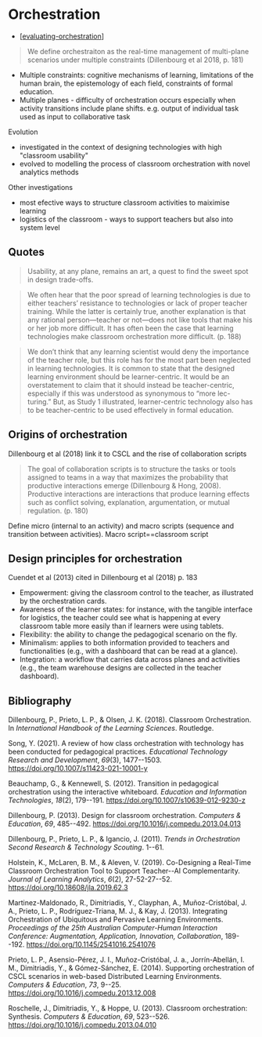 # Orchestration

- [[evaluating-orchestration]]



> We define orchestraiton as the real-time management of multi-plane scenarios under multiple constraints (Dillenbourg et al 2018, p. 181)
- Multiple constraints: cognitive mechanisms of learning, limitations of the human brain, the epistemology of each field, constraints of formal education.
- Multiple planes - difficulty of orchestration occurs especially when activity transitions include plane shifts. e.g. output of individual task used as input to collaborative task

Evolution
- investigated in the context of designing technologies with high "classroom usability"
- evolved to modelling the process of classroom orchestration with novel analytics methods

Other investigations
- most efective ways to structure classroom activities to maiximise learning
- logistics of the classroom - ways to support teachers but also into system level

## Quotes

> Usability, at any plane, remains an art, a quest to find the sweet spot in design trade-offs.

> We often hear that the poor spread of learning technologies is due to either teachers’ resistance to technologies or lack of proper teacher training. While the latter is certainly true, another explanation is that any rational person—teacher or not—does not like tools that make his or her job more difficult. It has often been the case that learning technologies make classroom orchestration more difficult. (p. 188)

> We don’t think that any learning scientist would deny the importance of the teacher role, but this role has for the most part been neglected in learning technologies. It is common to state that the designed learning environment should be learner-centric. It would be an overstatement to claim that it should instead be teacher-centric, especially if this was understood as synonymous to “more lec- turing.” But, as Study 1 illustrated, learner-centric technology also has to be teacher-centric to be used effectively in formal education.  

## Origins of orchestration

Dillenbourg et al (2018) link it to CSCL and the rise of collaboration scripts
> The goal of collaboration scripts is to structure the tasks or tools assigned to teams in a way that maximizes the probability that productive interactions emerge (Dillenbourg & Hong, 2008). Productive interactions are interactions that produce learning effects such as conflict solving, explanation, argumentation, or mutual regulation. (p. 180)

Define micro (internal to an activity) and macro scripts (sequence and transition between activities).  Macro script==classroom script


## Design principles for orchestration

Cuendet et al (2013) cited in Dillenbourg et al (2018) p. 183
- Empowerment: giving the classroom control to the teacher, as illustrated by the orchestration cards.  
- Awareness of the learner states: for instance, with the tangible interface for logistics, the teacher could see what is happening at every classroom table more easily than if learners were using tablets.  
- Flexibility: the ability to change the pedagogical scenario on the fly.  
- Minimalism: applies to both information provided to teachers and functionalities (e.g., with a dashboard that can be read at a glance).  
- Integration: a workflow that carries data across planes and activities (e.g., the team warehouse designs are collected in the teacher dashboard).

## Bibliography

Dillenbourg, P., Prieto, L. P., & Olsen, J. K. (2018). Classroom Orchestration. In *International Handbook of the Learning Sciences*. Routledge.

Song, Y. (2021). A review of how class orchestration with technology has been conducted for pedagogical practices. *Educational Technology Research and Development*, *69*(3), 1477--1503\. <https://doi.org/10.1007/s11423-021-10001-y>

Beauchamp, G., & Kennewell, S. (2012). Transition in pedagogical orchestration using the interactive whiteboard. *Education and Information Technologies*, *18*(2), 179--191\. <https://doi.org/10.1007/s10639-012-9230-z>

Dillenbourg, P. (2013). Design for classroom orchestration. *Computers & Education*, *69*, 485--492\. <https://doi.org/10.1016/j.compedu.2013.04.013>

Dillenbourg, P., Prieto, L. P., & Igancio, J. (2011). *Trends in Orchestration Second Research & Technology Scouting*. 1--61.

Holstein, K., McLaren, B. M., & Aleven, V. (2019). Co-Designing a Real-Time Classroom Orchestration Tool to Support Teacher--AI Complementarity. *Journal of Learning Analytics*, *6*(2), 27-52-27--52\. <https://doi.org/10.18608/jla.2019.62.3>

Martinez-Maldonado, R., Dimitriadis, Y., Clayphan, A., Muñoz-Cristóbal, J. A., Prieto, L. P., Rodríguez-Triana, M. J., & Kay, J. (2013). Integrating Orchestration of Ubiquitous and Pervasive Learning Environments. *Proceedings of the 25th Australian Computer-Human Interaction Conference: Augmentation, Application, Innovation, Collaboration*, 189--192\. <https://doi.org/10.1145/2541016.2541076>

Prieto, L. P., Asensio-Pérez, J. I., Muñoz-Cristóbal, J. a., Jorrín-Abellán, I. M., Dimitriadis, Y., & Gómez-Sánchez, E. (2014). Supporting orchestration of CSCL scenarios in web-based Distributed Learning Environments. *Computers & Education*, *73*, 9--25\. <https://doi.org/10.1016/j.compedu.2013.12.008>

Roschelle, J., Dimitriadis, Y., & Hoppe, U. (2013). Classroom orchestration: Synthesis. *Computers & Education*, *69*, 523--526\. <https://doi.org/10.1016/j.compedu.2013.04.010>


[//begin]: # "Autogenerated link references for markdown compatibility"
[evaluating-orchestration]: Assemblage/evaluating-orchestration "Evaluating orchestration"
[//end]: # "Autogenerated link references"